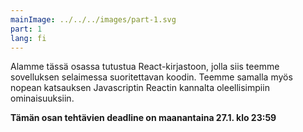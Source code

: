 ```yaml
---
mainImage: ../../../images/part-1.svg
part: 1
lang: fi
---
```


<div class="intro">

Alamme tässä osassa tutustua React-kirjastoon, jolla siis teemme sovelluksen selaimessa suoritettavan koodin. Teemme samalla myös nopean katsauksen Javascriptin Reactin kannalta oleellisimpiin ominaisuuksiin.

**Tämän osan tehtävien deadline on maanantaina 27.1. klo 23:59**

</div>
